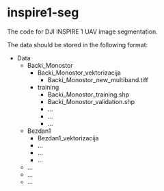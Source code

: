 # inspire1-seg
The code for DJI INSPIRE 1 UAV image segmentation.

The data should be stored in the following format:
- Data
  - Backi_Monostor
    - Backi_Monostor_vektorizacija
      - Backi_Monostor_new_multiband.tiff
    - training
      - Backi_Monostor_training.shp
      - Backi_Monostor_validation.shp
      - ...
      - ...
      - ...
  - Bezdan1
    - Bezdan1_vektorizacija
    - ...
    - ...
    - ...
  - ...
  - ...
  - ...
